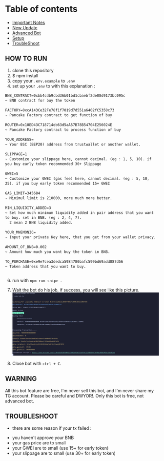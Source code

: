 
# Table of contents
* [Important Notes](#IMPORTANT-NOTES-BEFORE-RUNNING-THE-BOT)
* [New Update](#NEW-UPDATES)
* [Advanced Bot](#NOW-LAUNCH-ADVANCED-BOT)
* [Setup](#HOW-TO-RUN)
* [TroubleShoot](#TROUBLESHOOT)

## HOW TO RUN
1. clone this repository
2. $ npm install
3. copy your <code>.env.example</code> to <code>.env</code>
4. set up your <code>.env</code> to with this explanation : 

```
BNB_CONTRACT=0xbb4cdb9cbd36b01bd1cbaebf2de08d9173bc095c
~ BNB contract for buy the token

FACTORY=0xcA143Ce32Fe78f1f7019d7d551a6402fC5350c73
~ Pancake Factory contract to get function of buy

ROUTER=0x10ED43C718714eb63d5aA57B78B54704E256024E
~ Pancake Factory contract to process function of buy

YOUR_ADDRESS=
~ Your BSC (BEP20) address from trustwallet or another wallet.

SLIPPAGE=1
~ Customize your slippage here, cannot decimal. (eg : 1, 5, 10). if you buy early token recommended 30+ Slippage

GWEI=5
~ Customize your GWEI (gas fee) here, cannot decimal. (eg : 5, 10, 25). if you buy early token recommended 15+ GWEI

GAS_LIMIT=345684
~ Minimul limit is 210000, more much more better.

MIN_LIQUIDITY_ADDED=3
~ Set how much minimum liquidity added in pair address that you want to buy. set in BNB. (eg : 2, 4, 7).
  2 mean 2 BNB liquidity added.

YOUR_MNEMONIC=
~ Input your private Key here, that you get from your wallet privacy.

AMOUNT_OF_BNB=0.002
~ Amount how much you want buy the token in BNB.

TO_PURCHASE=0xe9e7cea3dedca5984780bafc599bd69add087d56
~ Token address that you want to buy.


```

6. run with <code>npm run snipe </code>.

7. Wait the bot do his job, if success, you will see like this picture. <br>
   <img src="./assets/botimg.PNG">
   
8. Close bot with <code>ctrl + C</code>.

## WARNING
All this bot feature are free, I'm never sell this bot, and I'm never share my TG account. Please be careful and DWYOR!. Only this bot is free, not advanced bot.

## TROUBLESHOOT
* there are some reason if your tx failed :
- you haven't approve your BNB
- your gas price are to small
- your GWEI are to small (use 15+ for early token)
- your slippage are to small (use 30+ for early token)
